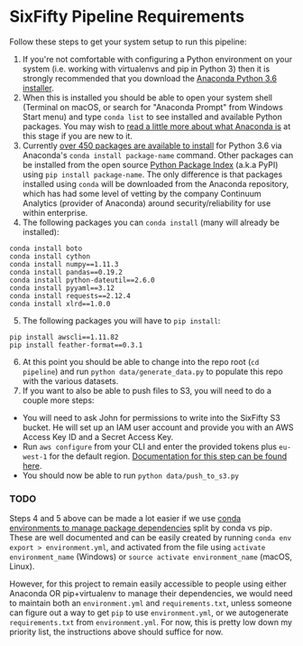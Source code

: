 # SixFifty Pipeline Requirements

Follow these steps to get your system setup to run this pipeline:

1. If you're not comfortable with configuring a Python environment on your system (i.e. working with virtualenvs and pip in Python 3) then it is strongly recommended that you download the [Anaconda Python 3.6 installer](https://www.continuum.io/downloads).
2. When this is installed you should be able to open your system shell (Terminal on macOS, or search for "Anaconda Prompt" from Windows Start menu) and type `conda list` to see installed and available Python packages. You may wish to [read a little more about what Anaconda is](https://docs.continuum.io/anaconda/) at this stage if you are new to it.
3. Currently [over 450 packages are available to install](https://docs.continuum.io/anaconda/pkg-docs) for Python 3.6 via Anaconda's `conda install package-name` command. Other packages can be installed from the open source [Python Package Index](https://pypi.python.org/pypi) (a.k.a PyPI) using `pip install package-name`. The only difference is that packages installed using `conda` will be downloaded from the Anaconda repository, which has had some level of vetting by the company Continuum Analytics (provider of Anaconda) around security/reliability for use within enterprise.
4. The following packages you can `conda install` (many will already be installed):
```
conda install boto
conda install cython
conda install numpy==1.11.3
conda install pandas==0.19.2
conda install python-dateutil==2.6.0
conda install pyyaml==3.12
conda install requests==2.12.4
conda install xlrd==1.0.0
```
5. The following packages you will have to `pip install`:
```
pip install awscli==1.11.82
pip install feather-format==0.3.1
```
6. At this point you should be able to change into the repo root (`cd pipeline`) and run `python data/generate_data.py` to populate this repo with the various datasets.
7. If you want to also be able to push files to S3, you will need to do a couple more steps:
  - You will need to ask John for permissions to write into the SixFifty S3 bucket. He will set up an IAM user account and provide you with an AWS Access Key ID and a Secret Access Key.
  - Run `aws configure` from your CLI and enter the provided tokens plus `eu-west-1` for the default region. [Documentation for this step can be found here](http://docs.aws.amazon.com/cli/latest/userguide/cli-chap-getting-started.html).
  - You should now be able to run `python data/push_to_s3.py`

### TODO
Steps 4 and 5 above can be made a lot easier if we use [conda environments to manage package dependencies](https://conda.io/docs/using/envs.html#export-the-environment-file) split by conda vs pip. These are well documented and can be easily created by running `conda env export > environment.yml`, and activated from the file using `activate environment_name` (Windows) or `source activate environment_name` (macOS, Linux).

However, for this project to remain easily accessible to people using either Anaconda OR pip+virtualenv to manage their dependencies, we would need to maintain both an `environment.yml` and `requirements.txt`, unless someone can figure out a way to get `pip` to use `environment.yml`, or we autogenerate `requirements.txt` from `environment.yml`. For now, this is pretty low down my priority list, the instructions above should suffice for now.
